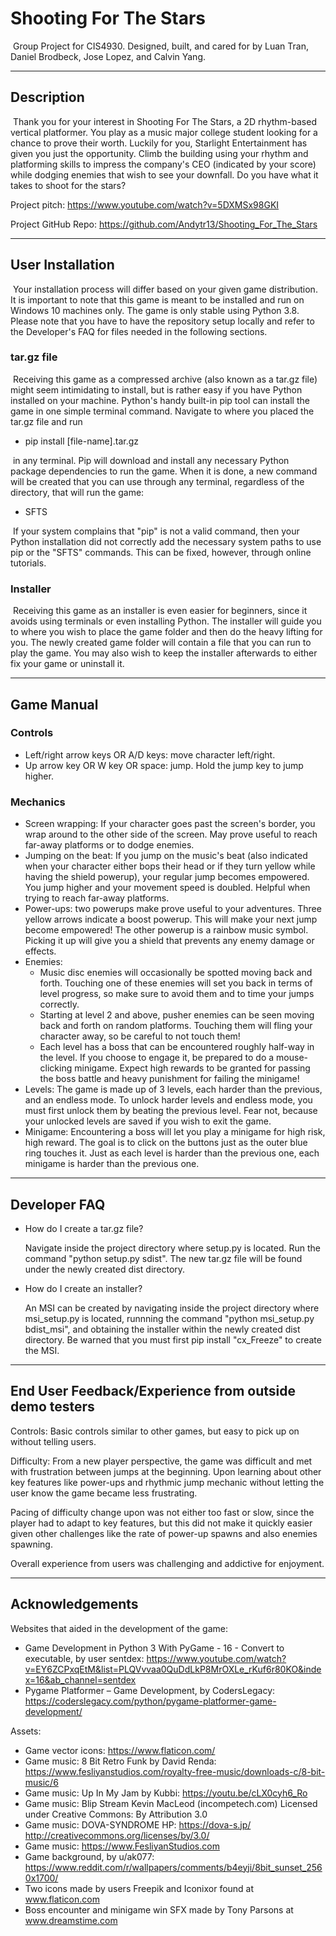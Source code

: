 # Shooting For The Stars

​	Group Project for CIS4930. Designed, built, and cared for by Luan Tran, Daniel Brodbeck, Jose Lopez, and Calvin Yang.

---

## Description

​	Thank you for your interest in Shooting For The Stars, a 2D rhythm-based vertical platformer. You play as a music major college student looking for a chance to prove their worth. Luckily for you, Starlight Entertainment has given you just the opportunity. Climb the building using your rhythm and platforming skills to impress the company's CEO (indicated by your score) while dodging enemies that wish to see your downfall. Do you have what it takes to shoot for the stars?

Project pitch: https://www.youtube.com/watch?v=5DXMSx98GKI

Project GitHub Repo: https://github.com/Andytr13/Shooting_For_The_Stars

---

## User Installation

​	Your installation process will differ based on your given game distribution. It is important to note that this game is meant to be installed and run on Windows 10 machines only. The game is only stable using Python 3.8. Please note that you have to have the repository setup locally and refer to the Developer's FAQ for files needed in the following sections.

### tar.gz file

​	Receiving this game as a compressed archive (also known as a tar.gz file) might seem intimidating to install, but is rather easy if you have Python installed on your machine. Python's handy built-in pip tool can install the game in one simple terminal command. Navigate to where you placed the tar.gz file and run 

- pip install [file-name].tar.gz

​	in any terminal. Pip will download and install any necessary Python package dependencies to run the game. When it is done, a new command will be created that you can use through any terminal, regardless of the directory, that will run the game:

- SFTS

​	If your system complains that "pip" is not a valid command, then your Python installation did not correctly add the necessary system paths to use pip or the "SFTS" commands. This can be fixed, however, through online tutorials.

### Installer

​	Receiving this game as an installer is even easier for beginners, since it avoids using terminals or even installing Python. The installer will guide you to where you wish to place the game folder and then do the heavy lifting for you. The newly created game folder will contain a <Shooting For The Stars.exe> file that you can run to play the game. You may also wish to keep the installer afterwards to either fix your game or uninstall it.

---

## Game Manual

### Controls

- Left/right arrow keys OR A/D keys: move character left/right.
- Up arrow key OR W key OR space: jump. Hold the jump key to jump higher.

### Mechanics

- Screen wrapping: If your character goes past the screen's border, you wrap around to the other side of the screen. May prove useful to reach far-away platforms or to dodge enemies.
- Jumping on the beat: If you jump on the music's beat (also indicated when your character either bops their head or if they turn yellow while having the shield powerup), your regular jump becomes empowered. You jump higher and your movement speed is doubled. Helpful when trying to reach far-away platforms.
- Power-ups: two powerups make prove useful to your adventures. Three yellow arrows indicate a boost powerup. This will make your next jump become empowered! The other powerup is a rainbow music symbol. Picking it up will give you a shield that prevents any enemy damage or effects.
- Enemies:
  - Music disc enemies will occasionally be spotted moving back and forth. Touching one of these enemies will set you back in terms of level progress, so make sure to avoid them and to time your jumps correctly. 
  - Starting at level 2 and above, pusher enemies can be seen moving back and forth on random platforms. Touching them will fling your character away, so be careful to not touch them!
  - Each level has a boss that can be encountered roughly half-way in the level. If you choose to engage it, be prepared to do a mouse-clicking minigame. Expect high rewards to be granted for passing the boss battle and heavy punishment for failing the minigame!
- Levels: The game is made up of 3 levels, each harder than the previous, and an endless mode. To unlock harder levels and endless mode, you must first unlock them by beating the previous level. Fear not, because your unlocked levels are saved if you wish to exit the game.
- Minigame: Encountering a boss will let you play a minigame for high risk, high reward. The goal is to click on the buttons just as the outer blue ring touches it. Just as each level is harder than the previous one, each minigame is harder than the previous one.

---

## Developer FAQ

- How do I create a tar.gz file?

  Navigate inside the project directory where setup.py is located. Run the command "python setup.py sdist". The new tar.gz file will be found under the newly created dist directory.

- How do I create an installer?

  An MSI can be created by navigating inside the project directory where msi_setup.py is located, runnning the command "python msi_setup.py bdist_msi", and obtaining the installer within the newly created dist directory. Be warned that you must first pip install "cx_Freeze" to create the MSI.

---
## End User Feedback/Experience from outside demo testers
Controls: Basic controls similar to other games, but easy to pick up on without telling users.

Difficulty: From a new player perspective, the game was difficult and met with frustration between jumps at the beginning. Upon learning about other key features like power-ups and rhythmic jump mechanic without letting the user know the game became less frustrating. 

Pacing of difficulty change upon was not either too fast or slow, since the player had to adapt to key features, but this did not make it quickly easier given other challenges like the rate of power-up spawns and also enemies spawning. 

Overall experience from users was challenging and addictive for enjoyment. 

---

## Acknowledgements

Websites that aided in the development of the game:

- Game Development in Python 3 With PyGame - 16 - Convert to executable, by user sentdex: https://www.youtube.com/watch?v=EY6ZCPxqEtM&list=PLQVvvaa0QuDdLkP8MrOXLe_rKuf6r80KO&index=16&ab_channel=sentdex
- Pygame Platformer – Game Development, by CodersLegacy: https://coderslegacy.com/python/pygame-platformer-game-development/

Assets:

- Game vector icons: https://www.flaticon.com/
- Game music: 8 Bit Retro Funk by David Renda: https://www.fesliyanstudios.com/royalty-free-music/downloads-c/8-bit-music/6
- Game music: Up In My Jam by Kubbi: https://youtu.be/cLX0cyh6_Ro
- Game music: Blip Stream Kevin MacLeod (incompetech.com)
Licensed under Creative Commons: By Attribution 3.0
- Game music: DOVA-SYNDROME HP: https://dova-s.jp/
http://creativecommons.org/licenses/by/3.0/
- Game music: https://www.FesliyanStudios.com
- Game background, by u/ak077: https://www.reddit.com/r/wallpapers/comments/b4eyji/8bit_sunset_2560x1700/
- Two icons made by users Freepik and Iconixor found at www.flaticon.com
- Boss encounter and minigame win SFX made by Tony Parsons at www.dreamstime.com
